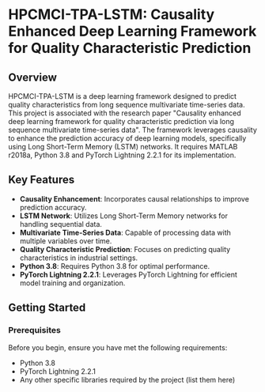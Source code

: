# HPCMCI-TPA-LSTM: Causality Enhanced Deep Learning Framework for Quality Characteristic Prediction

## Overview

HPCMCI-TPA-LSTM is a deep learning framework designed to predict quality characteristics from long sequence multivariate time-series data. This project is associated with the research paper "Causality enhanced deep learning framework for quality characteristic prediction via long sequence multivariate time-series data". The framework leverages causality to enhance the prediction accuracy of deep learning models, specifically using Long Short-Term Memory (LSTM) networks. It requires MATLAB r2018a, Python 3.8 and PyTorch Lightning 2.2.1 for its implementation.

## Key Features

- **Causality Enhancement**: Incorporates causal relationships to improve prediction accuracy.
- **LSTM Network**: Utilizes Long Short-Term Memory networks for handling sequential data.
- **Multivariate Time-Series Data**: Capable of processing data with multiple variables over time.
- **Quality Characteristic Prediction**: Focuses on predicting quality characteristics in industrial settings.
- **Python 3.8**: Requires Python 3.8 for optimal performance.
- **PyTorch Lightning 2.2.1**: Leverages PyTorch Lightning for efficient model training and organization.

## Getting Started

### Prerequisites

Before you begin, ensure you have met the following requirements:
- Python 3.8
- PyTorch Lightning 2.2.1
- Any other specific libraries required by the project (list them here)
